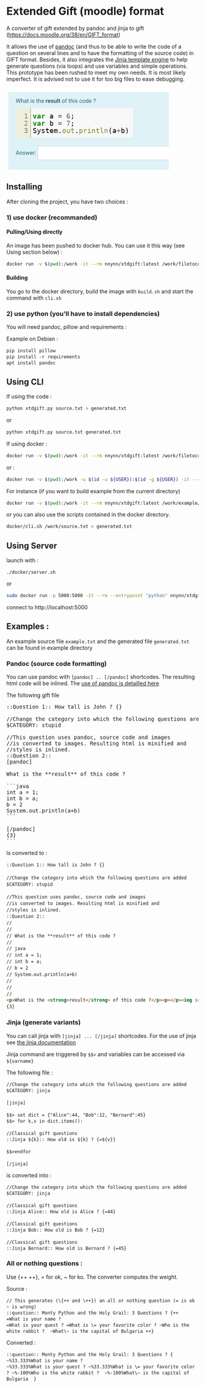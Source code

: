 # Extended Gift (moodle) format

A converter of gift extended by pandoc and jinja to gift (https://docs.moodle.org/38/en/GIFT_format)

It allows the use of [pandoc](https://pandoc.org) (and thus to be able to write the code of a question on several lines and to have the formatting of the source code) in GIFT format. Besides, it also integrates the [Jinja template engine](https://jinja.palletsprojects.com/en/2.11.x/) to help generate questions (via loops) and use variables and simple operations. This prototype has been rushed to meet my own needs. It is most likely imperfect. It is advised not to use it for too big files to ease debugging.


![Example](doc/screen.png)

## Installing

After cloning the project, you have two choices :

### 1) use docker (recommanded)

#### Pulling/Using directly

An image has been pushed to docker hub. You can use it this way (see Using section below) :

```bash
docker run -v $(pwd):/work -it --rm nnynn/xtdgift:latest /work/filetoconvert.txt > converted.txt
```

#### Building 
You go to the docker directory, build the image with `build.sh` and start the command with `cli.sh`




### 2) use python (you'll have to install dependencies)
You will need pandoc, pillow and requirements :

Example on Debian :
```shell
pip install pillow
pip install -r requirements
apt install pandoc
```

## Using CLI

If using the code :
```bash
python xtdgift.py source.txt > generated.txt
```

or 

```bash
python xtdgift.py source.txt generated.txt
```


If using docker :

```bash
docker run -v $(pwd):/work -it --rm nnynn/xtdgift:latest /work/filetoconvert.txt > /work/converted.txt
```

or :

```bash
docker run -v $(pwd):/work -u $(id -u ${USER}):$(id -g ${USER}) -it --rm nnynn/xtdgift:latest /work/filetoconvert.txt /work/converted.txt
```

For instance (if you want to build example from the current directory)
```bash
docker run -v $(pwd):/work -it --rm nnynn/xtdgift:latest /work/example/example.txt > example/generated.txt
```

or you can also use the scripts contained in the docker directory.

```bash
docker/cli.sh /work/source.txt > generated.txt
```

## Using Server

launch with :
```
./docker/server.sh
```

or

```bash
sudo docker run -p 5000:5000 -it --rm --entrypoint "python" nnynn/xtdgift /app/server.py
```

connect to http://localhost:5000

## Examples :

An example source file `example.txt` and the generated file `generated.txt` can be found in example directory

### Pandoc (source code formatting)

You can use pandoc with `[pandoc] .. [/pandoc]` shortcodes. The resulting html code will be inlined.
The [use of pandoc is detailled here](https://pandoc.org/demos.html)


The following gift file 
<pre>
::Question 1:: How tall is John ? {}

//Change the category into which the following questions are added
$CATEGORY: stupid

//This question uses pandoc, source code and images
//is converted to images. Resulting html is minified and
//styles is inlined.
::Question 2::
[pandoc]

What is the **result** of this code ?

```java
int a = 1;
int b = a;
b = 2
System.out.println(a+b)
```

[/pandoc]
{3}
```
</pre>

Is converted to :

```html
::Question 1:: How tall is John ? {}

//Change the category into which the following questions are added
$CATEGORY: stupid

//This question uses pandoc, source code and images
//is converted to images. Resulting html is minified and
//styles is inlined.
::Question 2::
// 
// 
// What is the **result** of this code ?
// 
// java
// int a = 1;
// int b = a;
// b = 2
// System.out.println(a+b)
// 
// 
// 
<p>What is the <strong>result</strong> of this code ?</p><p></p><img src="data:image/png;base64,iVBORw0KGgoAAAANSUhEUgAAATMAAABgCAIAAAD+VwLkAAAXUUlEQVR4nO2deVwT19rHTwhJhrCEVSKyCChKxCBLFVFBRS2L1aBQpbRXVKRVKqX3vXr9vNYderX2VYtaxArqFaPGUtzADQVEFIGyC2g0oGFfQtgjEHj/GJtGcJmQgQQ8308+7Zkzc57zHMyTM2eZ3xAEgudgeDl .....">
{3}
```

### Jinja (generate variants)

You can call jinja with `[jinja] ... [/jinja]` shortcodes. For the use of jinja see [the jinja documentation](https://jinja.palletsprojects.com/en/2.11.x/)

Jinja command are triggered by `$$>` and variables can be accessed via `${varname}`


The following file :
```
//Change the category into which the following questions are added
$CATEGORY: jinja

[jinja]

$$> set dict = {"Alice":44, "Bob":12, "Bernard":45}
$$> for k,v in dict.items():

//Classical gift questions
::Jinja ${k}:: How old is ${k} ? {=${v}}

$$>endfor

[/jinja]
```

is converted into :

```
//Change the category into which the following questions are added
$CATEGORY: jinja

//Classical gift questions
::Jinja Alice:: How old is Alice ? {=44}

//Classical gift questions
::Jinja Bob:: How old is Bob ? {=12}

//Classical gift questions
::Jinja Bernard:: How old is Bernard ? {=45}

```


### All or nothing questions :

Use {++ ++}, = for ok, ~ for ko. The converter computes the weight.

Source :
```
// This generates (\{++ and \++}) an all or nothing question (= is ok ~ is wrong)
::question:: Monty Python and the Holy Grail: 3 Questions ? {++ 
=What is your name ? 
=What is your quest ? =What is \= your favorite color ? ~Who is the white rabbit ?  ~What\~ is the capital of Bulgaria ++}
```

Converted :
```
::question:: Monty Python and the Holy Grail: 3 Questions ? {  
~%33.333%What is your name ? 
~%33.333%What is your quest ? ~%33.333%What is \= your favorite color ? ~%-100%Who is the white rabbit ?  ~%-100%What\~ is the capital of Bulgaria  }
```
